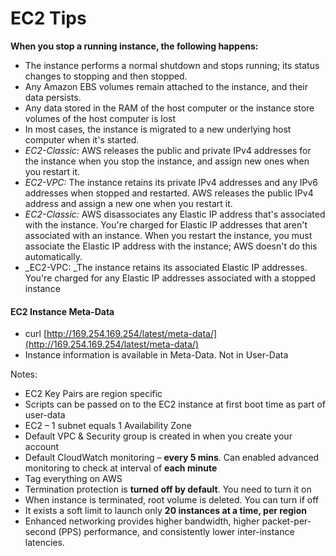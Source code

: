 # EC2 Tips

**When you stop a running instance, the following happens:**

* The instance performs a normal shutdown and stops running; its status changes to stopping and then stopped.
* Any Amazon EBS volumes remain attached to the instance, and their data persists.
* Any data stored in the RAM of the host computer or the instance store volumes of the host computer is lost
* In most cases, the instance is migrated to a new underlying host computer when it's started.
* _EC2-Classic:_ AWS releases the public and private IPv4 addresses for the instance when you stop the instance, and assign new ones when you restart it.
* _EC2-VPC:_ The instance retains its private IPv4 addresses and any IPv6 addresses when stopped and restarted. AWS releases the public IPv4 address and assign a new one when you restart it.
* _EC2-Classic:_ AWS disassociates any Elastic IP address that's associated with the instance. You're charged for Elastic IP addresses that aren't associated with an instance. When you restart the instance, you must associate the Elastic IP address with the instance; AWS doesn't do this automatically.
* _EC2-VPC: _The instance retains its associated Elastic IP addresses. You're charged for any Elastic IP addresses associated with a stopped instance

#### EC2 Instance Meta-Data

* curl [http://169.254.169.254/latest/meta-data/](http://169.254.169.254/latest/meta-data/)
* Instance information is available in Meta-Data. Not in User-Data

Notes:

* EC2 Key Pairs are region specific
* Scripts can be passed on to the EC2 instance at first boot time as part of user-data
* EC2 – 1 subnet equals 1 Availability Zone
* Default VPC & Security group is created in when you create your account
* Default CloudWatch monitoring – **every 5 mins**. Can enabled advanced monitoring to check at interval of **each minute**
* Tag everything on AWS
* Termination protection is **turned off by default**. You need to turn it on
* When instance is terminated, root volume is deleted. You can turn if off
* It exists a soft limit to launch only **20 instances at a time, per region**
* Enhanced networking provides higher bandwidth, higher packet-per-second \(PPS\) performance, and consistently lower inter-instance latencies.

